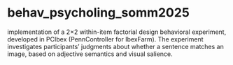 # behav_psycholing_somm2025
implementation of a 2×2 within-item factorial design behavioral experiment, developed in PCIbex (PennController for IbexFarm). The experiment investigates participants’ judgments about whether a sentence matches an image, based on adjective semantics and visual salience.
